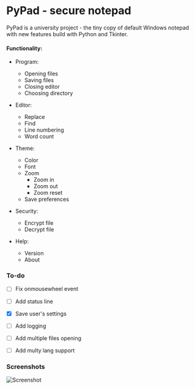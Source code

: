# PyPad - secure notepad

PyPad is a university project - the tiny copy of default Windows notepad with new features build with Python and Tkinter.

#### Functionality:

 - Program:

   + Opening files
   + Saving files
   + Closing editor
   + Choosing directory

 - Editor:
  
   + Replace
   + Find
   + Line numbering
   + Word count

 - Theme:

   + Color
   + Font
   + Zoom
     + Zoom in
     + Zoom out
     + Zoom reset
   + Save preferences

 - Security:
   
   + Encrypt file
   + Decrypt file

 - Help:
  
   + Version
   + About


### To-do

- [ ] Fix onmousewheel event
- [ ] Add status line
- [x] Save user's settings
- [ ] Add logging
- [ ] Add multiple files opening
- [ ] Add multy lang support


### Screenshots

![Screenshot](https://imgur.com/vqfDi6j.jpg)